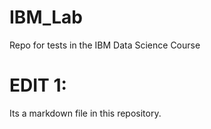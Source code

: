 # IBM_Lab
Repo for tests in the IBM Data Science Course
# EDIT 1:
Its a markdown file in this repository.
